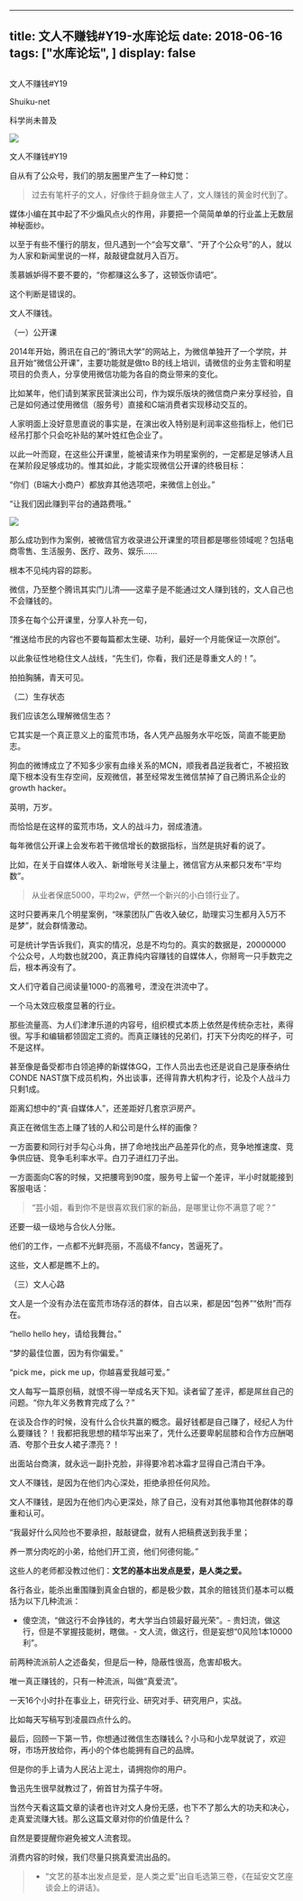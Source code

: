 
---
title:  文人不赚钱#Y19-水库论坛
date: 2018-06-16
tags: ["水库论坛", ]
display: false
---


## 



文人不赚钱#Y19




Shuiku-net




科学尚未普及


<img class="" data-copyright="0" data-ratio="0.6342105263157894" data-s="300,640" src="https://mmbiz.qpic.cn/mmbiz_jpg/Ok4hZ0tV6r7APZuC382brJ2KEZCjPacuEDQaeFibsmvX1mhkeyWgP3q4Mus840K7pkun6hk5spiaLzHVm2h6rFsQ/640?wx_fmt=jpeg" data-type="jpeg" data-w="380"/>

文人不赚钱#Y19



自从有了公众号，我们的朋友圈里产生了一种幻觉：



> 过去有笔杆子的文人，好像终于翻身做主人了，文人赚钱的黄金时代到了。



媒体小编在其中起了不少煽风点火的作用，非要把一个简简单单的行业盖上无数层神秘面纱。

以至于有些不懂行的朋友，但凡遇到一个“会写文章”、“开了个公众号”的人，就以为人家和新闻里说的一样，敲敲键盘就月入百万。

羡慕嫉妒得不要不要的，“你都赚这么多了，这顿饭你请吧”。



这个判断是错误的。

文人不赚钱。





（一）公开课



2014年开始，腾讯在自己的“腾讯大学”的网站上，为微信单独开了一个学院，并且开始“微信公开课”，主要功能就是做to B的线上培训，请微信的业务主管和明星项目的负责人，分享使用微信功能为各自的商业带来的变化。



比如某年，他们请到某家民营演出公司，作为娱乐版块的微信商户来分享经验，自己是如何通过使用微信（服务号）直接和C端消费者实现移动交互的。

人家明面上没好意思直说的事实是，在演出收入特别是利润率这些指标上，他们已经吊打那个只会吃补贴的某叶姓红色企业了。



以此一叶而窥，在这些公开课里，能被请来作为明星案例的，一定都是足够诱人且在某阶段足够成功的。惟其如此，才能实现微信公开课的终极目标：

“你们（B端大小商户）都放弃其他选项吧，来微信上创业。”

“让我们因此赚到平台的通路费哦。”



<img class="" data-copyright="0" data-ratio="0.562" data-s="300,640" src="https://mmbiz.qpic.cn/mmbiz_jpg/Ok4hZ0tV6r7APZuC382brJ2KEZCjPacudzGW4HK1dYBJEfepa9ppMnB2aBIFib5lQmtbhlk6SxO1ib58N6ic4Xlpg/640?wx_fmt=jpeg" data-type="jpeg" data-w="500"/>



那么成功到作为案例，被微信官方收录进公开课里的项目都是哪些领域呢？包括电商零售、生活服务、医疗、政务、娱乐……

根本不见纯内容的踪影。



微信，乃至整个腾讯其实门儿清——这辈子是不能通过文人赚到钱的，文人自己也不会赚钱的。

顶多在每个公开课里，分享人补充一句，

“推送给市民的内容也不要每篇都太生硬、功利，最好一个月能保证一次原创”。



以此象征性地稳住文人战线，“先生们，你看，我们还是尊重文人的！”。

拍拍胸脯，青天可见。





（二）生存状态



我们应该怎么理解微信生态？



它其实是一个真正意义上的蛮荒市场，各人凭产品服务水平吃饭，简直不能更励志。

狗血的微博成立了不知多少家有血缘关系的MCN，顺我者昌逆我者亡，不被招致麾下根本没有生存空间，反观微信，甚至经常发生微信禁掉了自己腾讯系企业的growth hacker。

英明，万岁。



而恰恰是在这样的蛮荒市场，文人的战斗力，弱成渣渣。



每年微信公开课上会发布若干微信增长的数据指标，当然是挑好看的说了。

比如，在关于自媒体人收入、新增账号关注量上，微信官方从来都只发布“平均数”。

> 从业者保底5000，平均2w，俨然一个新兴的小白领行业了。



这时只要再来几个明星案例，“咪蒙团队广告收入破亿，助理实习生都月入5万不是梦”，就会群情激动。

可是统计学告诉我们，真实的情况，总是不均匀的。真实的数据是，20000000个公众号，人均数也就200，真正靠纯内容赚钱的自媒体人，你掰弯一只手数完之后，根本再没有了。

文人们守着自己阅读量1000-的高雅号，湮没在洪流中了。

一个马太效应极度显著的行业。



那些流量高、为人们津津乐道的内容号，组织模式本质上依然是传统杂志社，素得很。写手和编辑都领固定工资的。而真正赚钱的兄弟们，打天下分肉吃的样子，可不是这样。

甚至像是备受都市白领追捧的新媒体GQ，工作人员出去也还是说自己是康泰纳仕CONDE NAST旗下成员机构，外出谈事，还得背靠大机构才行，论及个人战斗力只剩1成。

距离幻想中的“真·自媒体人”，还差距好几套京沪房产。



真正在微信生态上赚了钱的人和公司是什么样的画像？



一方面要和同行对手勾心斗角，拼了命地找出产品差异化的点，竞争地推速度、竞争供应链、竞争毛利率水平。白刀子进红刀子出。

一方面面向C客的时候，又把腰弯到90度，服务号上留一个差评，半小时就能接到客服电话：

> “芸小姐，看到你不是很喜欢我们家的新品，是哪里让你不满意了呢？”

还要一级一级地与合伙人分账。

他们的工作，一点都不光鲜亮丽，不高级不fancy，苦逼死了。



这些，文人都是瞧不上的。





（三）文人心路



文人是一个没有办法在蛮荒市场存活的群体，自古以来，都是因“包养”“依附”而存在。

“hello hello hey，请给我舞台。”

“梦的最佳位置，因为有你偏爱。”

“pick me，pick me up，你越喜爱我越可爱。”



文人每写一篇原创稿，就恨不得一举成名天下知。读者留了差评，都是屌丝自己的问题。“你九年义务教育完成了么？”

在谈及合作的时候，没有什么合伙共赢的概念。最好钱都是自己赚了，经纪人为什么要赚钱？！我都把我思想的精华写出来了，凭什么还要卑躬屈膝和合作方应酬喝酒、夸那个丑女人裙子漂亮？！

出面站台商演，就永远一副扑克脸，非得要冷若冰霜才显得自己清白干净。



文人不赚钱，是因为在他们内心深处，拒绝承担任何风险。

文人不赚钱，是因为在他们内心更深处，除了自己，没有对其他事物其他群体的尊重和认可。

“我最好什么风险也不要承担，敲敲键盘，就有人把稿费送到我手里；

养一票分肉吃的小弟，给他们开工资，他们何德何能。”

这些人的老师都没教过他们：**文艺的基本出发点是爱，是人类之爱。**



各行各业，能杀出重围赚到真金白银的，都是极少数，其余的赔钱货们基本可以概括为以下几种流派：


- 傻空流，“做这行不会挣钱的，考大学当白领最好最光荣”。- 贵妇流，做这行，但是不掌握技能树，瞎做。- 文人流，做这行，但是妄想“0风险1本10000利”。


前两种流派前人之述备矣，但是后一种，隐蔽性很高，危害却极大。

唯一真正赚钱的，只有一种流派，叫做“真爱流”。

一天16个小时扑在事业上，研究行业、研究对手、研究用户，实战。

比如每天写稿写到凌晨四点什么的。



最后，回顾一下第一节，你想通过微信生态赚钱么？小马和小龙早就说了，欢迎呀，市场开放给你，再小的个体也能拥有自己的品牌。

但是你的手上请为人民沾上泥土，请拥抱你的用户。

鲁迅先生很早就教过了，俯首甘为孺子牛呀。



当然今天看这篇文章的读者也许对文人身份无感，也下不了那么大的功夫和决心，走真爱流赚大钱。那么这篇文章对你的价值是什么？

自然是要提醒你避免被文人流套现。

消费内容的时候，我们尽量只挑真爱流出品的。





> * “文艺的基本出发点是爱，是人类之爱”出自毛选第三卷，《在延安文艺座谈会上的讲话》。












